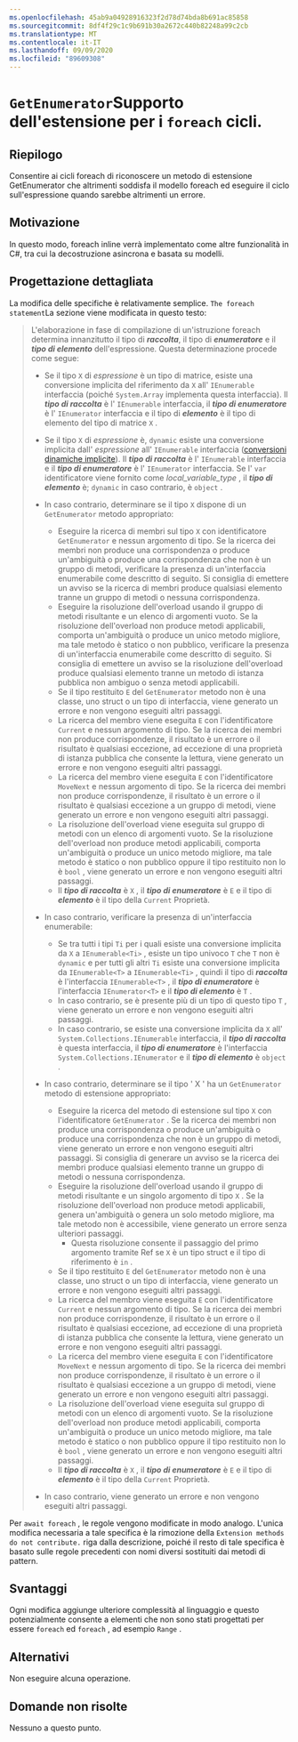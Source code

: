 ```yaml
---
ms.openlocfilehash: 45ab9a04928916323f2d78d74bda8b691ac85858
ms.sourcegitcommit: 8df4f29c1c9b691b30a2672c440b82248a99c2cb
ms.translationtype: MT
ms.contentlocale: it-IT
ms.lasthandoff: 09/09/2020
ms.locfileid: "89609308"
---
```

# <a name="extension-getenumerator-support-for-foreach-loops"></a>`GetEnumerator`Supporto dell'estensione per i `foreach` cicli.

## <a name="summary"></a>Riepilogo
[summary]: #summary

Consentire ai cicli foreach di riconoscere un metodo di estensione GetEnumerator che altrimenti soddisfa il modello foreach ed eseguire il ciclo sull'espressione quando sarebbe altrimenti un errore.

## <a name="motivation"></a>Motivazione
[motivation]: #motivation

In questo modo, foreach inline verrà implementato come altre funzionalità in C#, tra cui la decostruzione asincrona e basata su modelli.

## <a name="detailed-design"></a>Progettazione dettagliata
[design]: #detailed-design

La modifica delle specifiche è relativamente semplice. `The foreach statement`La sezione viene modificata in questo testo:

>L'elaborazione in fase di compilazione di un'istruzione foreach determina innanzitutto il tipo di ***raccolta***, il tipo di ***enumeratore*** e il ***tipo di elemento*** dell'espressione. Questa determinazione procede come segue:
>
>*  Se il tipo `X` di *espressione* è un tipo di matrice, esiste una conversione implicita del riferimento da `X` all' `IEnumerable` interfaccia (poiché `System.Array` implementa questa interfaccia). Il ***tipo di raccolta*** è l' `IEnumerable` interfaccia, il ***tipo di enumeratore*** è l' `IEnumerator` interfaccia e il tipo di ***elemento*** è il tipo di elemento del tipo di matrice `X` .
>*  Se il tipo `X` di *espressione* è, `dynamic` esiste una conversione implicita dall' *espressione* all' `IEnumerable` interfaccia ([conversioni dinamiche implicite](../../spec/conversions.md#implicit-dynamic-conversions)). Il ***tipo di raccolta*** è l' `IEnumerable` interfaccia e il ***tipo di enumeratore*** è l' `IEnumerator` interfaccia. Se l' `var` identificatore viene fornito come *local_variable_type* , il ***tipo di elemento*** è; `dynamic` in caso contrario, è `object` .
>*  In caso contrario, determinare se il tipo `X` dispone di un `GetEnumerator` metodo appropriato:
>    * Eseguire la ricerca di membri sul tipo `X` con identificatore `GetEnumerator` e nessun argomento di tipo. Se la ricerca dei membri non produce una corrispondenza o produce un'ambiguità o produce una corrispondenza che non è un gruppo di metodi, verificare la presenza di un'interfaccia enumerabile come descritto di seguito. Si consiglia di emettere un avviso se la ricerca di membri produce qualsiasi elemento tranne un gruppo di metodi o nessuna corrispondenza.
>    * Eseguire la risoluzione dell'overload usando il gruppo di metodi risultante e un elenco di argomenti vuoto. Se la risoluzione dell'overload non produce metodi applicabili, comporta un'ambiguità o produce un unico metodo migliore, ma tale metodo è statico o non pubblico, verificare la presenza di un'interfaccia enumerabile come descritto di seguito. Si consiglia di emettere un avviso se la risoluzione dell'overload produce qualsiasi elemento tranne un metodo di istanza pubblica non ambiguo o senza metodi applicabili.
>    * Se il tipo restituito `E` del `GetEnumerator` metodo non è una classe, uno struct o un tipo di interfaccia, viene generato un errore e non vengono eseguiti altri passaggi.
>    * La ricerca del membro viene eseguita `E` con l'identificatore `Current` e nessun argomento di tipo. Se la ricerca dei membri non produce corrispondenze, il risultato è un errore o il risultato è qualsiasi eccezione, ad eccezione di una proprietà di istanza pubblica che consente la lettura, viene generato un errore e non vengono eseguiti altri passaggi.
>    * La ricerca del membro viene eseguita `E` con l'identificatore `MoveNext` e nessun argomento di tipo. Se la ricerca dei membri non produce corrispondenze, il risultato è un errore o il risultato è qualsiasi eccezione a un gruppo di metodi, viene generato un errore e non vengono eseguiti altri passaggi.
>    * La risoluzione dell'overload viene eseguita sul gruppo di metodi con un elenco di argomenti vuoto. Se la risoluzione dell'overload non produce metodi applicabili, comporta un'ambiguità o produce un unico metodo migliore, ma tale metodo è statico o non pubblico oppure il tipo restituito non lo è `bool` , viene generato un errore e non vengono eseguiti altri passaggi.
>    * Il ***tipo di raccolta*** è `X` , il ***tipo di enumeratore*** è `E` e il tipo di ***elemento*** è il tipo della `Current` Proprietà.
>
>*  In caso contrario, verificare la presenza di un'interfaccia enumerabile:
>    * Se tra tutti i tipi `Ti` per i quali esiste una conversione implicita da `X` a `IEnumerable<Ti>` , esiste un tipo univoco `T` che `T` non è `dynamic` e per tutti gli altri `Ti` esiste una conversione implicita da `IEnumerable<T>` a `IEnumerable<Ti>` , quindi il tipo di ***raccolta*** è l'interfaccia `IEnumerable<T>` , il ***tipo di enumeratore*** è l'interfaccia `IEnumerator<T>` e il ***tipo di elemento*** è `T` .
>    * In caso contrario, se è presente più di un tipo di questo tipo `T` , viene generato un errore e non vengono eseguiti altri passaggi.
>    * In caso contrario, se esiste una conversione implicita da `X` all' `System.Collections.IEnumerable` interfaccia, il ***tipo di raccolta*** è questa interfaccia, il ***tipo di enumeratore*** è l'interfaccia `System.Collections.IEnumerator` e il ***tipo di elemento*** è `object` .
>*  In caso contrario, determinare se il tipo ' X ' ha un `GetEnumerator` metodo di estensione appropriato:
>    * Eseguire la ricerca del metodo di estensione sul tipo `X` con l'identificatore `GetEnumerator` . Se la ricerca dei membri non produce una corrispondenza o produce un'ambiguità o produce una corrispondenza che non è un gruppo di metodi, viene generato un errore e non vengono eseguiti altri passaggi. Si consiglia di generare un avviso se la ricerca dei membri produce qualsiasi elemento tranne un gruppo di metodi o nessuna corrispondenza.
>    * Eseguire la risoluzione dell'overload usando il gruppo di metodi risultante e un singolo argomento di tipo `X` . Se la risoluzione dell'overload non produce metodi applicabili, genera un'ambiguità o genera un solo metodo migliore, ma tale metodo non è accessibile, viene generato un errore senza ulteriori passaggi.
>        * Questa risoluzione consente il passaggio del primo argomento tramite Ref se `X` è un tipo struct e il tipo di riferimento è `in` .
>    * Se il tipo restituito `E` del `GetEnumerator` metodo non è una classe, uno struct o un tipo di interfaccia, viene generato un errore e non vengono eseguiti altri passaggi.
>    * La ricerca del membro viene eseguita `E` con l'identificatore `Current` e nessun argomento di tipo. Se la ricerca dei membri non produce corrispondenze, il risultato è un errore o il risultato è qualsiasi eccezione, ad eccezione di una proprietà di istanza pubblica che consente la lettura, viene generato un errore e non vengono eseguiti altri passaggi.
>    * La ricerca del membro viene eseguita `E` con l'identificatore `MoveNext` e nessun argomento di tipo. Se la ricerca dei membri non produce corrispondenze, il risultato è un errore o il risultato è qualsiasi eccezione a un gruppo di metodi, viene generato un errore e non vengono eseguiti altri passaggi.
>    * La risoluzione dell'overload viene eseguita sul gruppo di metodi con un elenco di argomenti vuoto. Se la risoluzione dell'overload non produce metodi applicabili, comporta un'ambiguità o produce un unico metodo migliore, ma tale metodo è statico o non pubblico oppure il tipo restituito non lo è `bool` , viene generato un errore e non vengono eseguiti altri passaggi.
>    * Il ***tipo di raccolta*** è `X` , il ***tipo di enumeratore*** è `E` e il tipo di ***elemento*** è il tipo della `Current` Proprietà.
>*  In caso contrario, viene generato un errore e non vengono eseguiti altri passaggi.

Per `await foreach` , le regole vengono modificate in modo analogo. L'unica modifica necessaria a tale specifica è la rimozione della `Extension methods do not contribute.` riga dalla descrizione, poiché il resto di tale specifica è basato sulle regole precedenti con nomi diversi sostituiti dai metodi di pattern.

## <a name="drawbacks"></a>Svantaggi
[drawbacks]: #drawbacks

Ogni modifica aggiunge ulteriore complessità al linguaggio e questo potenzialmente consente a elementi che non sono stati progettati per essere `foreach` ed `foreach` , ad esempio `Range` .

## <a name="alternatives"></a>Alternativi
[alternatives]: #alternatives

Non eseguire alcuna operazione.

## <a name="unresolved-questions"></a>Domande non risolte
[unresolved]: #unresolved-questions

Nessuno a questo punto.
